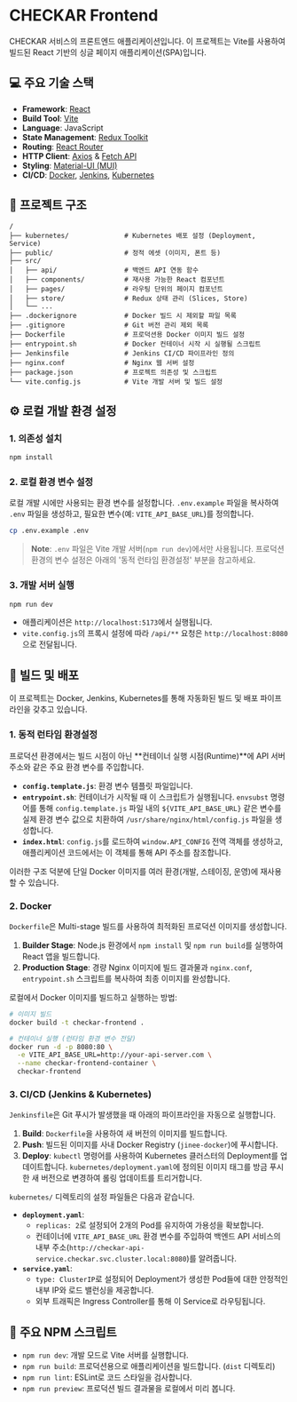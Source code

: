 # CHECKAR Frontend

CHECKAR 서비스의 프론트엔드 애플리케이션입니다. 이 프로젝트는 Vite를 사용하여 빌드된 React 기반의 싱글 페이지 애플리케이션(SPA)입니다.

## 💻 주요 기술 스택

- **Framework**: [React](https://reactjs.org/)
- **Build Tool**: [Vite](https://vitejs.dev/)
- **Language**: JavaScript
- **State Management**: [Redux Toolkit](https://redux-toolkit.js.org/)
- **Routing**: [React Router](https://reactrouter.com/)
- **HTTP Client**: [Axios](https://axios-http.com/) & [Fetch API](https://developer.mozilla.org/en-US/docs/Web/API/Fetch_API)
- **Styling**: [Material-UI (MUI)](https://mui.com/)
- **CI/CD**: [Docker](https://www.docker.com/), [Jenkins](https://www.jenkins.io/), [Kubernetes](https://kubernetes.io/)

## 📁 프로젝트 구조

```
/
├── kubernetes/              # Kubernetes 배포 설정 (Deployment, Service)
├── public/                  # 정적 에셋 (이미지, 폰트 등)
├── src/
│   ├── api/                 # 백엔드 API 연동 함수
│   ├── components/          # 재사용 가능한 React 컴포넌트
│   ├── pages/               # 라우팅 단위의 페이지 컴포넌트
│   ├── store/               # Redux 상태 관리 (Slices, Store)
│   └── ...
├── .dockerignore            # Docker 빌드 시 제외할 파일 목록
├── .gitignore               # Git 버전 관리 제외 목록
├── Dockerfile               # 프로덕션용 Docker 이미지 빌드 설정
├── entrypoint.sh            # Docker 컨테이너 시작 시 실행될 스크립트
├── Jenkinsfile              # Jenkins CI/CD 파이프라인 정의
├── nginx.conf               # Nginx 웹 서버 설정
├── package.json             # 프로젝트 의존성 및 스크립트
└── vite.config.js           # Vite 개발 서버 및 빌드 설정
```

## ⚙️ 로컬 개발 환경 설정

### 1. 의존성 설치

```bash
npm install
```

### 2. 로컬 환경 변수 설정

로컬 개발 시에만 사용되는 환경 변수를 설정합니다. `.env.example` 파일을 복사하여 `.env` 파일을 생성하고, 필요한 변수(예: `VITE_API_BASE_URL`)를 정의합니다.

```bash
cp .env.example .env
```
> **Note**: `.env` 파일은 Vite 개발 서버(`npm run dev`)에서만 사용됩니다. 프로덕션 환경의 변수 설정은 아래의 '동적 런타임 환경설정' 부분을 참고하세요.

### 3. 개발 서버 실행

```bash
npm run dev
```
- 애플리케이션은 `http://localhost:5173`에서 실행됩니다.
- `vite.config.js`의 프록시 설정에 따라 `/api/**` 요청은 `http://localhost:8080`으로 전달됩니다.

## 🚀 빌드 및 배포

이 프로젝트는 Docker, Jenkins, Kubernetes를 통해 자동화된 빌드 및 배포 파이프라인을 갖추고 있습니다.

### 1. 동적 런타임 환경설정

프로덕션 환경에서는 빌드 시점이 아닌 **컨테이너 실행 시점(Runtime)**에 API 서버 주소와 같은 주요 환경 변수를 주입합니다.

- **`config.template.js`**: 환경 변수 템플릿 파일입니다.
- **`entrypoint.sh`**: 컨테이너가 시작될 때 이 스크립트가 실행됩니다. `envsubst` 명령어를 통해 `config.template.js` 파일 내의 `${VITE_API_BASE_URL}` 같은 변수를 실제 환경 변수 값으로 치환하여 `/usr/share/nginx/html/config.js` 파일을 생성합니다.
- **`index.html`**: `config.js`를 로드하여 `window.API_CONFIG` 전역 객체를 생성하고, 애플리케이션 코드에서는 이 객체를 통해 API 주소를 참조합니다.

이러한 구조 덕분에 단일 Docker 이미지를 여러 환경(개발, 스테이징, 운영)에 재사용할 수 있습니다.

### 2. Docker

`Dockerfile`은 Multi-stage 빌드를 사용하여 최적화된 프로덕션 이미지를 생성합니다.

1.  **Builder Stage**: Node.js 환경에서 `npm install` 및 `npm run build`를 실행하여 React 앱을 빌드합니다.
2.  **Production Stage**: 경량 Nginx 이미지에 빌드 결과물과 `nginx.conf`, `entrypoint.sh` 스크립트를 복사하여 최종 이미지를 완성합니다.

로컬에서 Docker 이미지를 빌드하고 실행하는 방법:
```bash
# 이미지 빌드
docker build -t checkar-frontend .

# 컨테이너 실행 (런타임 환경 변수 전달)
docker run -d -p 8080:80 \
  -e VITE_API_BASE_URL=http://your-api-server.com \
  --name checkar-frontend-container \
  checkar-frontend
```

### 3. CI/CD (Jenkins & Kubernetes)

`Jenkinsfile`은 Git 푸시가 발생했을 때 아래의 파이프라인을 자동으로 실행합니다.

1.  **Build**: `Dockerfile`을 사용하여 새 버전의 이미지를 빌드합니다.
2.  **Push**: 빌드된 이미지를 사내 Docker Registry (`jinee-docker`)에 푸시합니다.
3.  **Deploy**: `kubectl` 명령어를 사용하여 Kubernetes 클러스터의 Deployment를 업데이트합니다. `kubernetes/deployment.yaml`에 정의된 이미지 태그를 방금 푸시한 새 버전으로 변경하여 롤링 업데이트를 트리거합니다.

`kubernetes/` 디렉토리의 설정 파일들은 다음과 같습니다.

- **`deployment.yaml`**:
  - `replicas: 2`로 설정되어 2개의 Pod를 유지하여 가용성을 확보합니다.
  - 컨테이너에 `VITE_API_BASE_URL` 환경 변수를 주입하여 백엔드 API 서비스의 내부 주소(`http://checkar-api-service.checkar.svc.cluster.local:8080`)를 알려줍니다.
- **`service.yaml`**:
  - `type: ClusterIP`로 설정되어 Deployment가 생성한 Pod들에 대한 안정적인 내부 IP와 로드 밸런싱을 제공합니다.
  - 외부 트래픽은 Ingress Controller를 통해 이 Service로 라우팅됩니다.

## 📜 주요 NPM 스크립트

- `npm run dev`: 개발 모드로 Vite 서버를 실행합니다.
- `npm run build`: 프로덕션용으로 애플리케이션을 빌드합니다. (`dist` 디렉토리)
- `npm run lint`: ESLint로 코드 스타일을 검사합니다.
- `npm run preview`: 프로덕션 빌드 결과물을 로컬에서 미리 봅니다.
